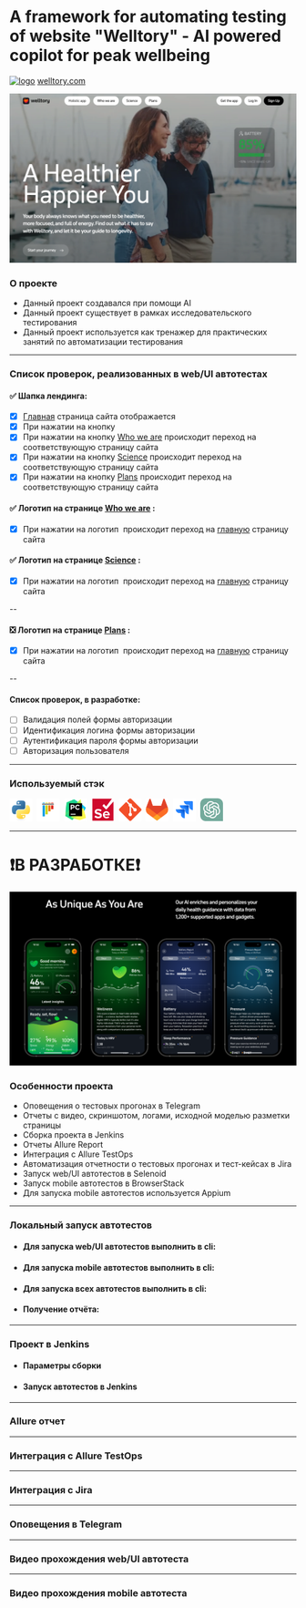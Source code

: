 # A framework for automating testing of website "Welltory" - AI powered copilot for peak wellbeing
<a href="https://welltory.com" class="logo header-logo"> <img class="logo__img" src="https://welltory.com/wp-content/themes/Divi-child/img/hrt3.png" alt="logo"></a> <a target="_blank" href="https://www.welltory.com/">welltory.com</a>

![main page screenshot](/pictures/lending.png)

### О проекте

* Данный проект создавался при помощи AI 
* Данный проект существует в рамках исследовательского тестирования
* Данный проект используется как тренажер для практических занятий по автоматизации тестирования

----

### Список проверок, реализованных в web/UI автотестах

#### ✅ Шапка лендинга:

- [x] <a target="_blank" href="https://welltory.com">Главная</a> страница сайта отображается
- [x] При нажатии на кнопку 
- [x] При нажатии на кнопку <a target="_blank" href="https://welltory.com/who-we-are">Who we are</a> происходит переход на соответствующую страницу сайта
- [x] При нажатии на кнопку <a target="_blank" href="https://welltory.com/science">Science</a> происходит переход на соответствующую страницу сайта
- [x] При нажатии на кнопку <a target="_blank" href="https://welltory.com/plans">Plans</a> происходит переход на соответствующую страницу сайта
      
#### ✅ Логотип на странице <a target="_blank" href="https://welltory.com/who-we-are">Who we are</a> :

- [x] При нажатии на логотип <img src="https://assets-global.website-files.com/660e8783c2152f6174eadc26/661304852a6aba8cccf8b761_menu%20logo.svg" alt="" width="Auto" class="image-62"> происходит переход на <a target="_blank" href="https://welltory.com">главную</a> страницу сайта

#### ✅ Логотип на странице <a target="_blank" href="https://welltory.com/science">Science</a> :

- [x] При нажатии на логотип <img src="https://assets-global.website-files.com/660e8783c2152f6174eadc26/661304852a6aba8cccf8b761_menu%20logo.svg" alt="" width="Auto" class="image-62"> происходит переход на <a target="_blank" href="https://welltory.com">главную</a> страницу сайта

--

#### ❎ Логотип на странице <a target="_blank" href="https://welltory.com/science">Plans</a> :

- [x] При нажатии на логотип <img src="https://assets-global.website-files.com/660e8783c2152f6174eadc26/661304852a6aba8cccf8b761_menu%20logo.svg" alt="" width="Auto" class="image-62"> происходит переход на <a target="_blank" href="https://welltory.com">главную</a> страницу сайта

--

#### Список проверок, в разработке:

- [ ] Валидация полей формы авторизации
- [ ] Идентификация логина формы авторизации
- [ ] Аутентификация пароля формы авторизации
- [ ] Авторизация пользователя

----

### Используемый стэк

<div>
  <img src="https://github.com/devicons/devicon/blob/master/icons/python/python-original.svg" title="Python" alt="Python" width="40" height="40"/>&nbsp;
  <img src="https://github.com/devicons/devicon/blob/master/icons/pytest/pytest-original.svg" title="PyTest" alt="PyTest" width="40" height="40"/>&nbsp;
  <img src="https://github.com/devicons/devicon/blob/master/icons/pycharm/pycharm-original.svg" title="PyCharm" alt="PyCharm" width="40" height="40"/>&nbsp;
  <img src="https://github.com/devicons/devicon/blob/master/icons/selenium/selenium-original.svg" title="Selenium" alt="Selenium" width="40" height="40"/>&nbsp;
  <img src="https://github.com/devicons/devicon/blob/master/icons/git/git-original.svg" title="Git" alt="Git" width="40" height="40"/>&nbsp;
  <img src="https://github.com/devicons/devicon/blob/master/icons/gitlab/gitlab-original.svg" title="GitLab" alt="GitLab" width="40" height="40"/>&nbsp;
  <img src="https://github.com/devicons/devicon/blob/master/icons/jira/jira-original.svg" title="Jira" alt="Jira" width="40" height="40"/>&nbsp;
  <img title="ChatGPT" src="pictures/icons/ChatGPT_logo.svg.png" height="40" width="40"/>
</div>

----

# ❗️В РАЗРАБОТКЕ❗️

![main page screenshot](/pictures/mobile.png)

### Особенности проекта

* Оповещения о тестовых прогонах в Telegram
* Отчеты с видео, скриншотом, логами, исходной моделью разметки страницы
* Сборка проекта в Jenkins
* Отчеты Allure Report
* Интеграция с Allure TestOps
* Автоматизация отчетности о тестовых прогонах и тест-кейсах в Jira
* Запуск web/UI автотестов в Selenoid
* Запуск mobile автотестов в BrowserStack
* Для запуска mobile автотестов используется Appium

----

### Локальный запуск автотестов

* #### Для запуска web/UI автотестов выполнить в cli:

* #### Для запуска mobile автотестов выполнить в cli:

* #### Для запуска всех автотестов выполнить в cli:

* #### Получение отчёта:

----

### Проект в Jenkins

* #### Параметры сборки

* #### Запуск автотестов в Jenkins

----

### Allure отчет

----

### Интеграция с Allure TestOps

----

### Интеграция с Jira

----

### Оповещения в Telegram

----

### Видео прохождения web/UI автотеста

----

### Видео прохождения mobile автотеста

